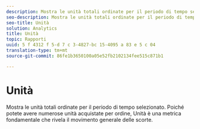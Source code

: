 ```yaml
---
description: Mostra le unità totali ordinate per il periodo di tempo selezionato. Poiché potete avere numerose unità acquistate per ordine, Unità è una metrica fondamentale che rivela il movimento generale delle scorte.
seo-description: Mostra le unità totali ordinate per il periodo di tempo selezionato. Poiché potete avere numerose unità acquistate per ordine, Unità è una metrica fondamentale che rivela il movimento generale delle scorte.
seo-title: Unità
solution: Analytics
title: Unità
topic: Rapporti
uuid: 5 f 4312 f 5-d 7 c 3-4827-bc 15-4095 a 83 e 5 c 04
translation-type: tm+mt
source-git-commit: 86fe1b3650100a05e52fb2102134fee515c871b1

---
```



# Unità

Mostra le unità totali ordinate per il periodo di tempo selezionato. Poiché potete avere numerose unità acquistate per ordine, Unità è una metrica fondamentale che rivela il movimento generale delle scorte.

